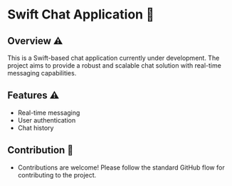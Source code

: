 # Swift Chat Application 

## Overview ⚠️

This is a Swift-based chat application currently under development. The project aims to provide a robust and scalable chat solution with real-time messaging capabilities.

## Features ⚠️

- Real-time messaging
- User authentication
- Chat history

## Contribution 🤝

- Contributions are welcome! Please follow the standard GitHub flow for contributing to the project.
